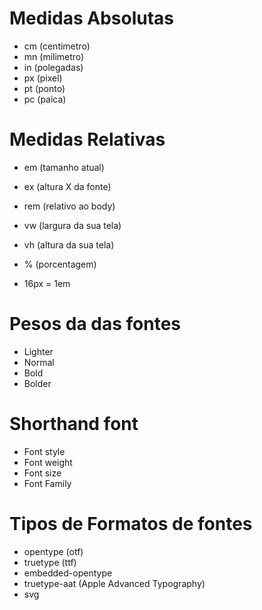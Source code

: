 # Medidas Absolutas
- cm (centimetro)
- mn (milimetro)
- in (polegadas)
- px (pixel) 
- pt (ponto)
- pc (paica)

# Medidas Relativas

- em (tamanho atual)
- ex (altura X da fonte)
- rem (relativo ao body)
- vw (largura da sua tela)
- vh (altura da sua tela)
- % (porcentagem)


- 16px = 1em

# Pesos da das fontes

- Lighter
- Normal
- Bold
- Bolder


# Shorthand font

- Font style
- Font weight
- Font size
- Font Family

# Tipos de Formatos de fontes

- opentype (otf)
- truetype (ttf)
- embedded-opentype
- truetype-aat (Apple Advanced Typography)
- svg